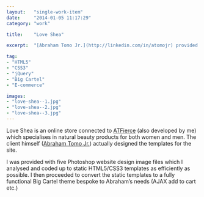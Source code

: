 ```yaml
---
layout:   "single-work-item"
date:     "2014-01-05 11:17:29"
category: "work"

title:    "Love Shea"

excerpt:  "[Abraham Tomo Jr.](http://linkedin.com/in/atomojr) provided me with five Photoshop website design image files which I analysed and coded up to static HTML5/CSS3 templates as efficiently as possible. I then proceeded to convert the static templates to a fully functional Big Cartel theme bespoke to Abraham’s needs (AJAX add to cart etc.)"

tag:
- "HTML5"
- "CSS3"
- "jQuery"
- "Big Cartel"
- "E-commerce"

images:
- "love-shea--1.jpg"
- "love-shea--2.jpg"
- "love-shea--3.jpg"
---
```


Love Shea is an online store connected to [ATFierce](http://atfierce.com) (also developed by me) which specialises in natural beauty products for both women and men. The client himself ([Abraham Tomo Jr.](http://linkedin.com/in/atomojr)) actually designed the templates for the site.

I was provided with five Photoshop website design image files which I analysed and coded up to static HTML5/CSS3 templates as efficiently as possible. I then proceeded to convert the static templates to a fully functional Big Cartel theme bespoke to Abraham’s needs (AJAX add to cart etc.)